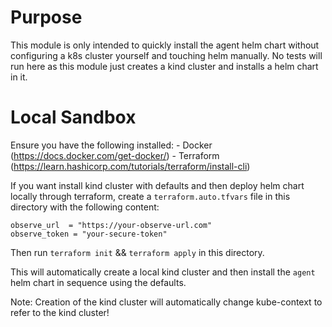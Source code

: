 # Purpose

This module is only intended to quickly install the agent helm chart without configuring a k8s cluster yourself and touching helm manually.  No tests will run here as this module just creates a kind cluster and installs a helm chart in it.


# Local Sandbox

Ensure you have the following installed:
    - Docker (https://docs.docker.com/get-docker/)
    - Terraform (https://learn.hashicorp.com/tutorials/terraform/install-cli)

If you want install kind cluster with defaults and then deploy helm chart locally through terraform, create a `terraform.auto.tfvars` file in this directory with the following content:

```
observe_url  = "https://your-observe-url.com"
observe_token = "your-secure-token"
```

Then run `terraform init` && `terraform apply` in this directory.

This will automatically create a local kind cluster and then install the `agent` helm chart in sequence using the defaults.

Note: Creation of the kind cluster will automatically change kube-context to refer to the kind cluster!
